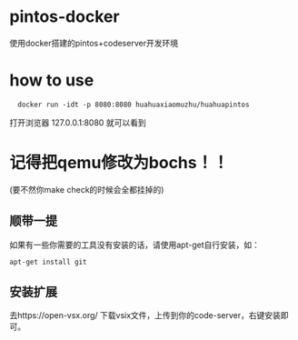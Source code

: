 # pintos-docker
使用docker搭建的pintos+codeserver开发环境
# how to use
```
  docker run -idt -p 8080:8080 huahuaxiaomuzhu/huahuapintos
```
打开浏览器 127.0.0.1:8080 就可以看到

# 记得把qemu修改为bochs！！
(要不然你make check的时候会全都挂掉的)
## 顺带一提
如果有一些你需要的工具没有安装的话，请使用apt-get自行安装，如：
```
apt-get install git
```
## 安装扩展
去https://open-vsx.org/ 下载vsix文件，上传到你的code-server，右键安装即可。
